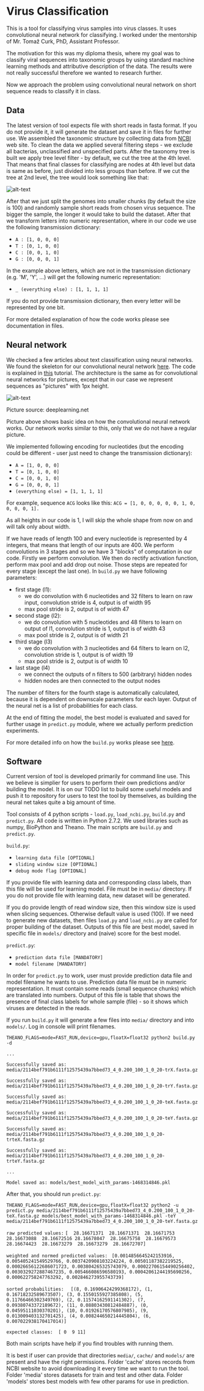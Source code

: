 # Virus Classification

This is a tool for classifying virus samples into virus classes.
It uses convolutional neural network for classifying.
I worked under the mentorship of Mr. Tomaž Curk, PhD, Assistant Professor.

The motivation for this was my diploma thesis, where my goal was to classify viral sequences into
taxonomic groups by using standard machine learning methods and attributive description of the data.
The results were not really successful therefore we wanted to research further.

Now we approach the problem using convolutional neural network on short
sequence reads to classify it in class.

## Data
The latest version of tool expects file with short reads in fasta format. If you do not provide it,
it will generate the dataset and save it in files for further use.
We assembled the taxonomic structure by collecting data from [NCBI](www.ncbi.nlm.nih.gov) web site.
To clean the data we applied several filtering steps - we exclude all bacterias, unclassified and
unspecified parts. After the taxonomy tree is built we apply tree level filter - by default, we
cut the tree at the 4th level.
That means that final classes for classifying are nodes at 4th level
but data is same as before, just divided into less groups than before.
If we cut the tree at 2nd level, the tree would look something like that:

![alt-text](https://github.com/mkopar/Virus-classification-theano/blob/master/taksonomija_2.png)

After that we just split the genomes into smaller chunks (by default the size is 100) and randomly
sample short reads from chosen virus sequence. The bigger the sample, the longer it would take
to build the dataset. After that we transform letters into numeric representation, where in our
code we use the following transmission dictionary:

* `A : [1, 0, 0, 0]`
* `T : [0, 1, 0, 0]`
* `C : [0, 0, 1, 0]`
* `G : [0, 0, 0, 1]`

In the example above letters, which are not in the transmission dictionary (e.g. 'M', 'Y', ...) will
get the following numeric representation:

* `_ (everything else) : [1, 1, 1, 1]`

If you do not provide transmission dictionary, then every letter will be represented by one bit.

For more detailed explanation of how the code works please see documentation in files.

## Neural network
We checked a few articles about text classification using neural networks.
We found the skeleton for our convolutional neural network
[here](https://github.com/newmu/theano-tutorials). The code is explained in
[this](https://www.youtube.com/watch?v=S75EdAcXHKk) tutorial. The architecture
is the same as for convolutional neural networks for pictures, except that in our case
we represent sequences as "pictures" with 1px height.

![alt-text](https://github.com/mkopar/Virus-classification-theano/blob/master/mylenet.png)

Picture source: deeplearning.net

Picture above shows basic idea on how the convolutional neural network works. Our network works similar to this,
only that we do not have a regular picture.

We implemented following encoding for nucleotides (but the encoding could be different - user just need to change
the transmission dictionary):
* `A = [1, 0, 0, 0]`
* `T = [0, 1, 0, 0]`
* `C = [0, 0, 1, 0]`
* `G = [0, 0, 0, 1]`
* `(everything else) = [1, 1, 1, 1]`

For example, sequence `ACG` looks like this:
`ACG = [1, 0, 0, 0, 0, 0, 1, 0, 0, 0, 0, 1].`

As all heights in our code is 1, I will skip the whole shape from now on and will talk only about width.

If we have reads of length 100 and every nucleotide is represented by 4 integers, that means that
length of our inputs are 400.
We perform convolutions in 3 stages and so we have 3 "blocks" of computation in our code.
Firstly we perform convolution. We then do rectify activation function, perform max pool and add drop out
noise. Those steps are repeated for every stage (except the last one).
In `build.py` we have following parameters:
- first stage (l1):
    - we do convolution with 6 nucleotides and 32 filters to learn on raw input, convolution stride is 4, output is of width 95
    - max pool stride is 2, output is of width 47
- second stage (l2):
    - we do convolution with 5 nucleotides and 48 filters to learn on output of l1, convolution stride is 1, output is of width 43
    - max pool stride is 2, output is of width 21
- third stage (l3)
    - we do convolution with 3 nucleotides and 64 filters to learn on l2, convolution stride is 1, output is of width 19
    - max pool stride is 2, output is of width 10
- last stage (l4)
    - we connect the outputs of n filters to 500 (arbitrary) hidden nodes
    - hidden nodes are then connected to the output nodes

The number of filters for the fourth stage is automatically calculated,
because it is dependent on downscale parameters for each layer. Output of the neural net
is a list of probabilities for each class.

At the end of fitting the model, the best model is evaluated and saved for
further usage in `predict.py` module, where we actually perform prediction experiments.

For more detailed info on how the `build.py` works please see [here](https://www.youtube.com/watch?v=S75EdAcXHKk).

## Software

Current version of tool is developed primarily for command line use. This we believe is simplier for users
to perform their own predictions and/or building the model. It is on our TODO list to build some useful
models and push it to repository for users to test the tool by themselves, as building the neural net takes quite a big
amount of time.

Tool consists of 4 python scripts - `load.py`, `load_ncbi.py`, `build.py` and `predict.py`.
All code is written in Python 2.7.2. We used libraries such as numpy, BioPython and Theano.
The main scripts are `build.py` and `predict.py`.

`build.py`:
- `learning data file [OPTIONAL]`
- `sliding window size [OPTIONAL]`
- `debug mode flag [OPTIONAL]`

If you provide file with learning data and corresponding class labels, than this file will be used for learning model.
File must be in `media/` directory. If you do not provide file with learning data, new dataset will be generated.

If you do provide length of read window size, then this window size is used when slicing sequences. Otherwise
default value is used (100).
If we need to generate new datasets, then files `load.py` and `load_ncbi.py` are called
for proper building of the dataset.
Outputs of this file are best model, saved in specific file in `models/` directory
and (naive) score for the best model.

`predict.py`:
- `prediction data file [MANDATORY]`
- `model filename [MANDATORY]`

In order for `predict.py` to work, user must provide prediction data file and model filename he wants to use.
Prediction data file must be in numeric representation. It must contain some reads (small sequence chunks) which
are translated into numbers.
Output of this file is table that shows the presence of final class labels for whole sample (file) - so it shows
which viruses are detected in the reads.

If you run `build.py` it will generate a few files into `media/` directory and into `models/`.
Log in console will print filenames.

`THEANO_FLAGS=mode=FAST_RUN,device=gpu,floatX=float32 python2 build.py -d`

`...`

`Successfully saved as: media/2114bef791b6111f12575439a7bbed73_4_0.200_100_1_0_20-trX.fasta.gz`

`Successfully saved as: media/2114bef791b6111f12575439a7bbed73_4_0.200_100_1_0_20-trY.fasta.gz`

`Successfully saved as: media/2114bef791b6111f12575439a7bbed73_4_0.200_100_1_0_20-teX.fasta.gz`

`Successfully saved as: media/2114bef791b6111f12575439a7bbed73_4_0.200_100_1_0_20-teY.fasta.gz`

`Successfully saved as: media/2114bef791b6111f12575439a7bbed73_4_0.200_100_1_0_20-trteX.fasta.gz`

`Successfully saved as: media/2114bef791b6111f12575439a7bbed73_4_0.200_100_1_0_20-trteY.fasta.gz`

`...`

`Model saved as: models/best_model_with_params-1468314846.pkl`

After that, you should run `predict.py`:

`THEANO_FLAGS=mode=FAST_RUN,device=gpu,floatX=float32 python2 -u predict.py media/2114bef791b6111f12575439a7bbed73_4_0.200_100_1_0_20-teX.fasta.gz models/best_model_with_params-1468314846.pkl -teY media/2114bef791b6111f12575439a7bbed73_4_0.200_100_1_0_20-teY.fasta.gz`

`raw predicted values:`
`[  28.16671371  28.16671371  28.16671753  28.16673088  28.16672516 28.16678047  28.16675758  28.16679573  28.16674423  28.16673279  28.16673279  28.16672707]`

`weighted and normed predicted values: `
`[0.0014856645242153916, 0.005405241549529766, 0.0037420908103224224, 0.00501187382219525, 0.00026656122686071723, 0.003804265325743079, 0.00022706154490256402, 0.0030329272887467235, 0.005466086596580193, 0.00042061244195690256, 0.000622758247763292, 0.002846273955743739]`

`sorted probabilities:  `
`[(8, 0.16906424299368172), (1, 0.16718232589673507), (3, 0.1550155927385808), (5, 0.11766466302349769), (2, 0.11574162591141302), (7, 0.09380743372189672), (11, 0.08803430812484887), (0, 0.04595111030370201), (10, 0.01926170576807985), (9, 0.013009403132701425), (4, 0.008244650214445804), (6, 0.007022938170417014)]`

`expected classes:  [ 0  9 11]`

Both main scripts have help if you find troubles with running them.

It is best if user can provide that directories `media/`, `cache/` and `models/`
are present and have the right permissions.
Folder 'cache' stores records from NCBI website to avoid downloading it every time we want to run the tool.
Folder 'media' stores datasets for train and test and other data.
Folder 'models' stores best models with few other params for use in prediction.